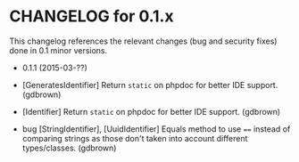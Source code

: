 CHANGELOG for 0.1.x
===================

This changelog references the relevant changes (bug and security fixes) done in 0.1 minor versions.

* 0.1.1 (2015-03-??)

 * [GeneratesIdentifier] Return `static` on phpdoc for better IDE support. (gdbrown)
 * [Identifier] Return `static` on phpdoc for better IDE support. (gdbrown)
 * bug [StringIdentifier], [UuidIdentifier] Equals method to use `==` instead of comparing strings as those don't taken into account different types/classes. (gdbrown)
